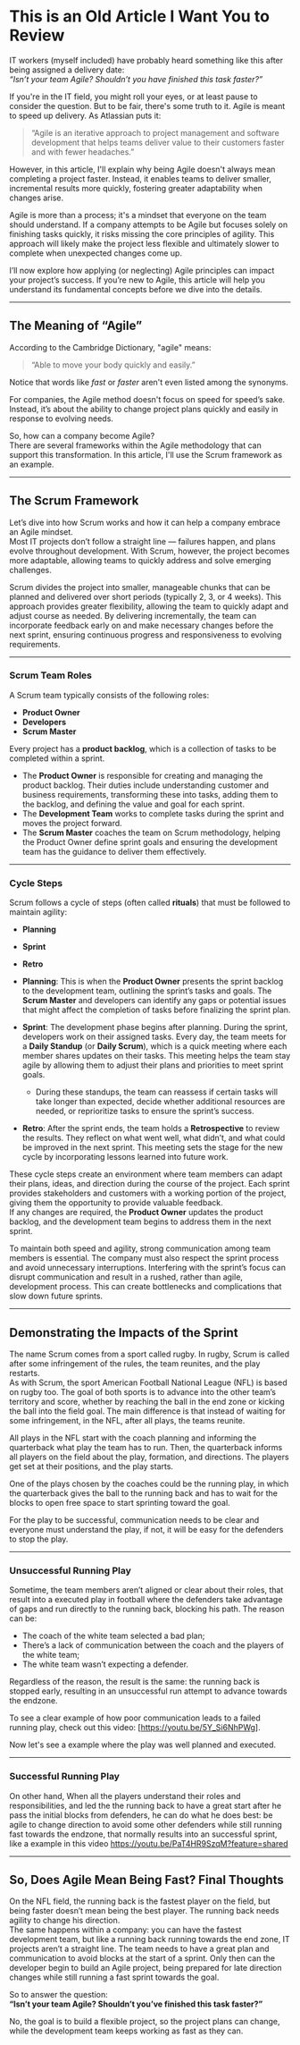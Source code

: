 # This is an Old Article I Want You to Review

IT workers (myself included) have probably heard something like this after being assigned a delivery date:  
*“Isn’t your team Agile? Shouldn’t you have finished this task faster?”*  

If you're in the IT field, you might roll your eyes, or at least pause to consider the question. But to be fair, there's some truth to it. Agile is meant to speed up delivery. As Atlassian puts it:  
> “Agile is an iterative approach to project management and software development that helps teams deliver value to their customers faster and with fewer headaches.”  

However, in this article, I'll explain why being Agile doesn't always mean completing a project faster. Instead, it enables teams to deliver smaller, incremental results more quickly, fostering greater adaptability when changes arise.  

Agile is more than a process; it's a mindset that everyone on the team should understand. If a company attempts to be Agile but focuses solely on finishing tasks quickly, it risks missing the core principles of agility. This approach will likely make the project less flexible and ultimately slower to complete when unexpected changes come up.  

I’ll now explore how applying (or neglecting) Agile principles can impact your project’s success. If you’re new to Agile, this article will help you understand its fundamental concepts before we dive into the details.

---

## The Meaning of “Agile”

According to the Cambridge Dictionary, "agile" means:  
> “Able to move your body quickly and easily.”

Notice that words like *fast* or *faster* aren't even listed among the synonyms.  

For companies, the Agile method doesn't focus on speed for speed’s sake. Instead, it’s about the ability to change project plans quickly and easily in response to evolving needs.

So, how can a company become Agile?  
There are several frameworks within the Agile methodology that can support this transformation. In this article, I'll use the Scrum framework as an example.

---

## The Scrum Framework

Let’s dive into how Scrum works and how it can help a company embrace an Agile mindset.  
Most IT projects don’t follow a straight line — failures happen, and plans evolve throughout development. With Scrum, however, the project becomes more adaptable, allowing teams to quickly address and solve emerging challenges.

Scrum divides the project into smaller, manageable chunks that can be planned and delivered over short periods (typically 2, 3, or 4 weeks). This approach provides greater flexibility, allowing the team to quickly adapt and adjust course as needed. By delivering incrementally, the team can incorporate feedback early on and make necessary changes before the next sprint, ensuring continuous progress and responsiveness to evolving requirements.

---

### Scrum Team Roles

A Scrum team typically consists of the following roles:  
- **Product Owner**  
- **Developers**  
- **Scrum Master**

Every project has a **product backlog**, which is a collection of tasks to be completed within a sprint.  

- The **Product Owner** is responsible for creating and managing the product backlog. Their duties include understanding customer and business requirements, transforming these into tasks, adding them to the backlog, and defining the value and goal for each sprint.  
- The **Development Team** works to complete tasks during the sprint and moves the project forward.  
- The **Scrum Master** coaches the team on Scrum methodology, helping the Product Owner define sprint goals and ensuring the development team has the guidance to deliver them effectively.  

---

### Cycle Steps

Scrum follows a cycle of steps (often called **rituals**) that must be followed to maintain agility:  
- **Planning**  
- **Sprint**  
- **Retro**  

- **Planning**: This is when the **Product Owner** presents the sprint backlog to the development team, outlining the sprint’s tasks and goals. The **Scrum Master** and developers can identify any gaps or potential issues that might affect the completion of tasks before finalizing the sprint plan.  

- **Sprint**: The development phase begins after planning. During the sprint, developers work on their assigned tasks. Every day, the team meets for a **Daily Standup** (or **Daily Scrum**), which is a quick meeting where each member shares updates on their tasks. This meeting helps the team stay agile by allowing them to adjust their plans and priorities to meet sprint goals.  
  - During these standups, the team can reassess if certain tasks will take longer than expected, decide whether additional resources are needed, or reprioritize tasks to ensure the sprint’s success.  

- **Retro**: After the sprint ends, the team holds a **Retrospective** to review the results. They reflect on what went well, what didn’t, and what could be improved in the next sprint. This meeting sets the stage for the new cycle by incorporating lessons learned into future work.

These cycle steps create an environment where team members can adapt their plans, ideas, and direction during the course of the project. Each sprint provides stakeholders and customers with a working portion of the project, giving them the opportunity to provide valuable feedback.  
If any changes are required, the **Product Owner** updates the product backlog, and the development team begins to address them in the next sprint.

To maintain both speed and agility, strong communication among team members is essential. The company must also respect the sprint process and avoid unnecessary interruptions. Interfering with the sprint’s focus can disrupt communication and result in a rushed, rather than agile, development process. This can create bottlenecks and complications that slow down future sprints.

---

## Demonstrating the Impacts of the Sprint

The name Scrum comes from a sport called rugby. In rugby, Scrum is called after some infringement of the rules, the team reunites, and the play restarts.  
As with Scrum, the sport American Football National League (NFL) is based on rugby too. The goal of both sports is to advance into the other team’s territory and score, whether by reaching the ball in the end zone or kicking the ball into the field goal. The main difference is that instead of waiting for some infringement, in the NFL, after all plays, the teams reunite.

All plays in the NFL start with the coach planning and informing the quarterback what play the team has to run. Then, the quarterback informs all players on the field about the play, formation, and directions. The players get set at their positions, and the play starts.  

One of the plays chosen by the coaches could be the running play, in which the quarterback gives the ball to the running back and has to wait for the blocks to open free space to start sprinting toward the goal.  

For the play to be successful, communication needs to be clear and everyone must understand the play, if not, it will be easy for the defenders to stop the play.

---

### Unsuccessful Running Play
Sometime, the team members aren’t aligned or clear about their roles, that result into a executed play in football where the defenders take advantage of gaps and run directly to the running back, blocking his path.
The reason can be:
- The coach of the white team selected a bad plan;  
- There’s a lack of communication between the coach and the players of the white team;  
- The white team wasn’t expecting a defender.


Regardless of the reason, the result is the same: the running back is stopped early, resulting in an unsuccessful run attempt to advance towards the endzone.

To see a clear example of how poor communication leads to a failed running play, check out this video: [https://youtu.be/5Y_Si6NhPWg].

Now let's see a example where the play was well planned and executed.

---

### Successful Running Play

On other hand, When all the players understand their roles and responsibilities, and led the the running back to have a great start after he pass the initial blocks from defenders, he can do what he does best: be agile to change direction to avoid some other defenders while still running fast towards the endzone, that normally results into an successful sprint, like a example in this video https://youtu.be/PaT4HR9SzqM?feature=shared


---

## So, Does Agile Mean Being Fast? Final Thoughts

On the NFL field, the running back is the fastest player on the field, but being faster doesn’t mean being the best player. The running back needs agility to change his direction.  
The same happens within a company: you can have the fastest development team, but like a running back running towards the end zone, IT projects aren’t a straight line. The team needs to have a great plan and communication to avoid blocks at the start of a sprint. Only then can the developer begin to build an Agile project, being prepared for late direction changes while still running a fast sprint towards the goal.  

So to answer the question:  
**“Isn’t your team Agile? Shouldn’t you’ve finished this task faster?”**  

No, the goal is to build a flexible project, so the project plans can change, while the development team keeps working as fast as they can.


